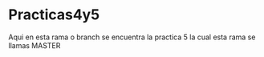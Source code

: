 # Practicas4y5
Aqui en esta rama o branch se encuentra la practica  5 la cual esta rama se llamas MASTER
